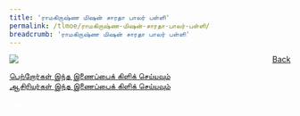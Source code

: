 ```yaml
---
title: 'ராமகிருஷ்ண மிஷன் சாரதா பாலர் பள்ளி'
permalink: /tlmoe/ராமகிருஷ்ண-மிஷன்-சாரதா-பாலர்-பள்ளி/
breadcrumb: 'ராமகிருஷ்ண மிஷன் சாரதா பாலர் பள்ளி'
---
```

<!-- Global site tag (gtag.js) - Google Ads: 726049306 -->
<script async src="https://www.googletagmanager.com/gtag/js?id=AW-726049306"></script>
<script>
  window.dataLayer = window.dataLayer || [];
  function gtag(){dataLayer.push(arguments);}
  gtag('js', new Date());

  gtag('config', 'AW-726049306');
</script>
<a href="/gallery/தமிழ்மொழிக்-காட்சிக்கூடம்-tamil-exhibitions-c/preschool/" style="float:right;">Back</a>
 <img src="/images/TL-SARADA-Poster.jpg"> <br/>

<a href="/tlmoe/1. Activity for Parents.pdf" download>பெற்றோர்கள் இந்த இணைப்பைக் கிளிக் செய்யவும்</a><br/>
<a href="/tlmoe/2. Activity for Teachers.pdf" download>ஆசிரியர்கள் இந்த இணைப்பைக் கிளிக் செய்யவும்</a>
<div class="btntop"><a href="#top" style="text-decoration:none;"><span style="color:white"><b>Top</b></span></a></div>
